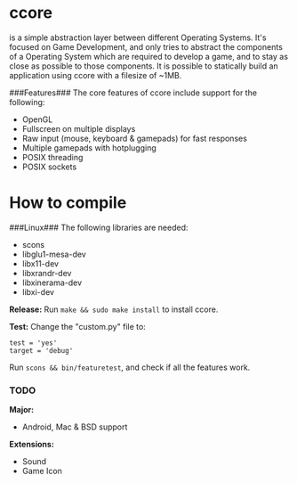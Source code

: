 ccore
=====

is a simple abstraction layer between different Operating Systems. It's focused on Game Development, and only tries to abstract the components of a Operating System which are required to develop a game, and to stay as close as possible to those components. It is possible to statically build an application using ccore with a filesize of ~1MB.

###Features###
The core features of ccore include support for the following:
- OpenGL
- Fullscreen on multiple displays
- Raw input (mouse, keyboard & gamepads) for fast responses
- Multiple gamepads with hotplugging
- POSIX threading
- POSIX sockets

How to compile
==============
###Linux###
The following libraries are needed:
- scons
- libglu1-mesa-dev
- libx11-dev
- libxrandr-dev
- libxinerama-dev
- libxi-dev

**Release:**
Run `make && sudo make install` to install ccore.

**Test:**
Change the "custom.py" file to:

<pre><code>test = 'yes'<br\>
target = 'debug'
</code></pre>

Run <code>scons && bin/featuretest</code>, and check if all the features work.

### TODO ###
**Major:**
- Android, Mac & BSD support

**Extensions:**
- Sound
- Game Icon
